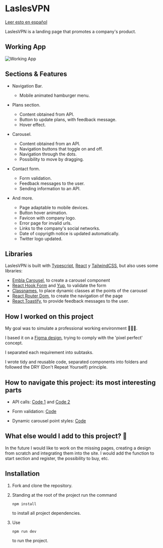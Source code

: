 
# LaslesVPN
[Leer esto en español](https://github.com/OrnellaGrigolato/LaslesVPN/blob/master/README.md)

LaslesVPN is a landing page that promotes a company's product.




## Working App

![Working App](https://github.com/OrnellaGrigolato/LaslesVPN/blob/master/LaslesVPN.gif)


## Sections & Features

- Navigation Bar.
    - Mobile animated hamburger menu.
- Plans section.
    - Content obtained from API.
    - Button to update plans, with feedback message.
    - Hover effect.
- Carousel.
    - Content obtained from an API.
    - Navigation buttons that toggle on and off.
    - Navigation through the dots.
    - Possibility to move by dragging.
- Contact form.
    - Form validation.
    - Feedback messages to the user.
    - Sending information to an API.

- And more.
    - Page adaptable to mobile devices.
    - Button hover animation.
    - Favicon with company logo.
    - Error page for invalid urls.
    - Links to the company's social networks.
    - Date of copyrigth notice is updated automatically.
    - Twitter logo updated.


## Libraries

LaslesVPN is built with [Typescript](https://www.typescriptlang.org/), [React](https://es.react.dev/) y [TailwindCSS](https://tailwindcss.com/), but also uses some libraries:

- [Embla Carousel](https://www.embla-carousel.com/), to create a carousel component
- [React Hook Form](https://www.react-hook-form.com/) and [Yup](https://www.npmjs.com/package/yup), to validate the form
- [Classnames](https://www.npmjs.com/package/classnames), to place dynamic classes at the points of the carousel
- [React Router Dom](https://reactrouter.com/en/main), to create the navigation of the page
- [React Toastify](https://fkhadra.github.io/react-toastify/introduction), to provide feedback messages to the user.

## How I worked on this project

My goal was to simulate a professional working environment 👩🏻‍💻.

I based it on a [Figma design](https://www.figma.com/proto/IbAF9epoUByHcZ2GpV8QSU?type=design&node-id=0-1&mode=design&t=IWCweJbHxXzSZ94B-6), trying to comply with the 'pixel perfect' concept.

I separated each requirement into subtasks.

I wrote tidy and reusable code, separated components into folders and followed the DRY (Don't Repeat Yourself) principle.



## How to navigate this project: its most interesting parts


- API calls: [Code 1](https://github.com/OrnellaGrigolato/LaslesVPN/blob/cd7655d94c093e9e2b8016ed0552f014baab2e70/src/Components/Plan%20Section/PlanSection.tsx#L20) and [Code 2](https://github.com/OrnellaGrigolato/LaslesVPN/blob/cd7655d94c093e9e2b8016ed0552f014baab2e70/src/Components/CarruselSection/Carrusel.tsx#L52)

- Form validation: [Code](https://github.com/OrnellaGrigolato/LaslesVPN/blob/cd7655d94c093e9e2b8016ed0552f014baab2e70/src/Components/Form%20Section/FormSection.tsx#L10)

- Dynamic carousel point styles: [Code](https://github.com/OrnellaGrigolato/LaslesVPN/blob/cd7655d94c093e9e2b8016ed0552f014baab2e70/src/Components/CarruselSection/Dots.tsx#L15)

## What else would I add to this project? 🚀

In the future I would like to work on the missing pages, creating a design from scratch and integrating them into the site. I would add the function to start section and register, the possibility to buy, etc.


## Installation

1. Fork and clone the repository.

2. Standing at the root of the project run the command
   ```
   npm install
   ```

    to install all project dependencies.

3. Use

   ```
   npm run dev
   ```

    to run the project.



    